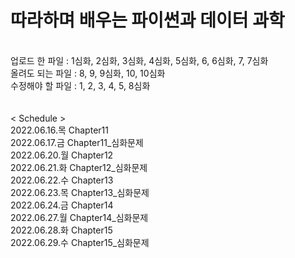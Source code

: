 # 따라하며 배우는 파이썬과 데이터 과학
<br/> 업로드 한 파일 : 1심화, 2심화, 3심화, 4심화, 5심화, 6, 6심화, 7, 7심화
<br/> 올려도 되는 파일 : 8, 9, 9심화, 10, 10심화
<br/> 수정해야 할 파일 : 1, 2, 3, 4, 5, 8심화
<br/>
<br/>
<br/>
< Schedule >
<br/> 2022.06.16.목 Chapter11
<br/> 2022.06.17.금 Chapter11_심화문제
<br/> 2022.06.20.월 Chapter12
<br/> 2022.06.21.화 Chapter12_심화문제
<br/> 2022.06.22.수 Chapter13
<br/> 2022.06.23.목 Chapter13_심화문제
<br/> 2022.06.24.금 Chapter14
<br/> 2022.06.27.월 Chapter14_심화문제
<br/> 2022.06.28.화 Chapter15
<br/> 2022.06.29.수 Chapter15_심화문제



